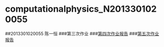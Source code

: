 # computationalphysics_N2013301020055
##2013301020055 陈一恒
###第三次作业
###[第四次作业报告](https://www.zybuluo.com/zilongstien/note/321856)
###[第五次作业报告](https://www.zybuluo.com/zilong/note/394208)
